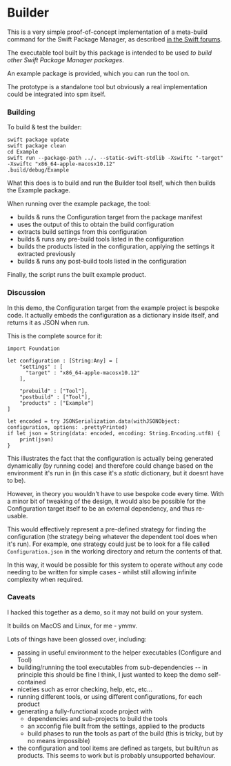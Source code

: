 # Builder

This is a very simple proof-of-concept implementation of a meta-build command for the Swift Package Manager, as described [in the Swift forums](https://forums.swift.org/t/spm-static-dependencies/10152/35?u=samdeane).

The executable tool built by this package is intended to be used _to build other Swift Package Manager packages_.

An example package is provided, which you can run the tool on.

The prototype is a standalone tool but obviously a real implementation could be integrated into spm itself.

### Building

To build & test the builder:

```
swift package update
swift package clean
cd Example
swift run --package-path ../. --static-swift-stdlib -Xswiftc "-target" -Xswiftc "x86_64-apple-macosx10.12"
.build/debug/Example
```

What this does is to build and run the Builder tool itself, which then builds the Example package.

When running over the example package, the tool:

- builds & runs the Configuration target from the package manifest
- uses the output of this to obtain the build configuration
- extracts build settings from this configuration
- builds & runs any pre-build tools listed in the configuration
- builds the products listed in the configuration, applying the settings it extracted previously
- builds & runs any post-build tools listed in the configuration

Finally, the script runs the built example product.

### Discussion

In this demo, the Configuration target from the example project is bespoke code. It actually embeds the configuration as a dictionary inside itself, and returns it as JSON when run.

This is the complete source for it:

```
import Foundation

let configuration : [String:Any] = [
    "settings" : [
      "target" : "x86_64-apple-macosx10.12"
    ],

    "prebuild" : ["Tool"],
    "postbuild" : ["Tool"],
    "products" : ["Example"]
]

let encoded = try JSONSerialization.data(withJSONObject: configuration, options: .prettyPrinted)
if let json = String(data: encoded, encoding: String.Encoding.utf8) {
    print(json)
}
```

This illustrates the fact that the configuration is actually being generated dynamically (by running code) and therefore could change based on the environment it's run in (in this case it's a *static* dictionary, but it doesnt have to be).

However, in theory you wouldn't have to use bespoke code every time. With a minor bit of tweaking of the design, it would also be possible for the Configuration target itself to be an external dependency, and thus re-usable.

This would effectively represent a pre-defined strategy for finding the configuration (the strategy being whatever the dependent tool does when it's run). For example, one strategy could just be to look for a file called `Configuration.json` in the working directory and return the contents of that.

In this way, it would be possible for this system to operate without any code needing to be written for simple cases - whilst still allowing infinite complexity when required.



### Caveats

I hacked this together as a demo, so it may not build on your system.

It builds on MacOS and Linux, for me - ymmv.

Lots of things have been glossed over, including:

- passing in useful environment to the helper executables (Configure and Tool)
- building/running the tool executables from sub-dependencies -- in principle this should be fine I think, I just wanted to keep the demo self-contained
- niceties such as error checking, help, etc, etc...
- running different tools, or using different configurations, for each product
- generating a fully-functional xcode project with
  - dependencies and sub-projects to build the tools
  - an xcconfig file built from the settings, applied to the products
  - build phases to run the tools as part of the build (this is tricky, but by no means impossible)
- the configuration and tool items are defined as targets, but built/run as products. This seems to work but is probably unsupported behaviour.
